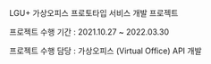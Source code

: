 LGU+ 가상오피스 프로토타입 서비스 개발 프로젝트

프로젝트 수행 기간 : 2021.10.27 ~ 2022.03.30

프로젝트 수행 담당 : 가상오피스 (Virtual Office) API 개발
